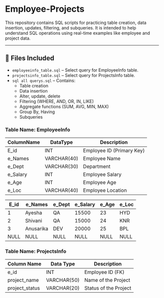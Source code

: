 # Employee-Projects

This repository contains SQL scripts for practicing table creation, data insertion, updates, filtering, and subqueries. It is intended to help understand SQL operations using real-time examples like employee and project data.

---

## 📁 Files Included

- `employeeinfo_table.sql` – Select query for EmployeeInfo table.
- `projectsinfo_table.sql` – Select query for ProjectsInfo table.
- `sql all querys.sql` – Contains:
  - Table creation
  - Data insertion
  - Alter, update, delete
  - Filtering (WHERE, AND, OR, IN, LIKE)
  - Aggregate functions (SUM, AVG, MIN, MAX)
  - Group By, Having
  - Subqueries
 
### Table Name: EmployeeInfo

| ColumnName  | DataType     | Description               |
|-------------|--------------|---------------------------|
| E_id        | INT          | Employee ID (Primary Key) |
| e_Names     | VARCHAR(40)  | Employee Name             |
| e_Dept      | VARCHAR(30)  | Department                |
| e_Salary    | INT          | Employee Salary           |
| e_Age       | INT          | Employee Age              |
| e_Loc       | VARCHAR(40)  | Employee Location         |

| E_id | e_Names    | e_Dept | e_Salary | e_Age  | e_Loc|
|------|------------|--------|----------|--------|------|
| 1    | Ayesha     | QA     | 15500    | 23     | HYD  |
| 2    | Shivani    | QA     | 15000    | 24     | KNR  |
| 3    | Anusarika  | DEV    | 20000    | 25     | BPL  |
| NULL | NULL       | NULL   | NULL     | NULL   | NULL |


### Table Name: ProjectsInfo

| Column Name    | Data Type     | Description           |
|----------------|---------------|-----------------------|
| e_id           | INT           | Employee ID (FK)      |
| project_name   | VARCHAR(50)   | Name of the Project   |
| project_status | VARCHAR(20)   | Status of the Project |
  
